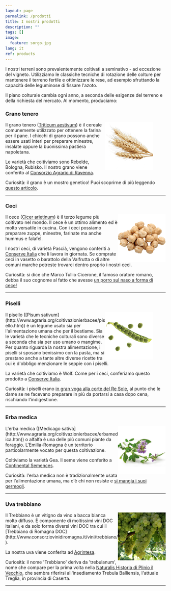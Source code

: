 ```yaml
---
layout: page
permalink: /prodotti
title: I nostri prodotti
description: ""
tags: []
image:
  feature: sorgo.jpg
lang: it
ref: products
---
```


<!--- 
<figure>
	<img src="/images/wheat.png" style="width:150px;height:150px;">
</figure> 
---> 

<!--- 
<figure>
	<img src="/images/chickpeas.png" alt="Ceci" style="width:100px;height:100px;" align="left">
	<figcaption>Ceci</figcaption>
</figure>  
---> 


I nostri terreni sono prevalentemente coltivati a seminativo - ad eccezione del vigneto. Utilizziamo le classiche tecniche di rotazione delle colture per mantenere il terreno fertile e ottimizzare le rese, ad esempio sfruttando la capacità delle leguminose di fissare l'azoto.   

Il piano colturale cambia ogni anno, a seconda delle esigenze del terreno e della richiesta del mercato. Al momento, produciamo: 

### Grano tenero    
<figure>
	<img src="/images/wheat.png" alt="Grano" style="width:150px;height:150px;" align="right">
</figure>

Il grano tenero ([Triticum aestivum](http://www.agraria.org/coltivazionierbacee/granotenero.htm)) è il cereale comunemente utilizzato per ottenere la farina per il pane. I chicchi di grano possono anche essere usati interi per preparare minestre, insalate oppure la buonissima pastiera napoletana.  

Le varietà che coltiviamo sono Rebelde, Bologna, Rubisko. Il nostro grano viene conferito al [Consorzio Agrario di Ravenna](https://www.consorzioagrarioravenna.it/).  

Curiosità: il grano è un mostro genetico! Puoi scoprirne di più leggendo [questo articolo](http://bressanini-lescienze.blogautore.espresso.repubblica.it/2016/03/24/quel-mostro-genetico-chiamato-frumento/).  

---

### Ceci    
<img src="/images/chickpeas.png" alt="Ceci" style="width:150px;height:150px;" align="right">    

Il cece ([Cicer arietinum](http://www.agraria.org/coltivazionierbacee/cece.htm)) è il terzo legume più coltivato nel mondo. Il cece è un ottimo alimento ed è molto versatile in cucina. Con i ceci possiamo preparare zuppe, minestre, farinate ma anche hummus e falafel.  

I nostri ceci, di varietà Pascià, vengono conferiti a [Conserve Italia](https://www.conserveitalia.it/) che li lavora in giornata. Se comprate ceci in vasetto o barattolo della Valfrutta o di altre comuni marche potreste trovarci dentro proprio i nostri ceci.      

Curiosità: si dice che Marco Tullio Cicerone, il famoso oratore romano, debba il suo cognome al fatto che avesse [un porro sul naso a forma di cece!](https://www.etimo.it/?term=cicerone)

---

### Piselli    
<figure>
	<img src="/images/peas.png" alt="Piselli" style="width:150px;height:150px;" align="right">
</figure>  
Il pisello ([Pisum sativum](http://www.agraria.org/coltivazionierbacee/pisello.htm)) è un legume usato sia per l'alimentazione umana che per il bestiame. Sia le varietà che le tecniche colturali sono diverse a seconda che sia per uso umano o mangime. Per quanto riguarda la nostra alimentazione, i piselli si sposano benissimo con la pasta, ma si prestano anche a tante altre diverse ricette tra cui è d'obbligo menzionare le seppie con i piselli.  
  
La varietà che coltiviamo è Wolf. Come per i ceci, conferiamo questo prodotto a [Conserve Italia](https://www.conserveitalia.it/).  

Curiosità: i piselli erano [in gran voga alla corte del Re Sole](https://www.laterza.it/index.php?option=com_laterza&Itemid=97&task=schedalibro&isbn=9788842091011), al punto che le dame se ne facevano preparare in più da portarsi a casa dopo cena, rischiando l'indigestione.  

---   
    
### Erba medica    
<img src="/images/alfalfa.png" alt="Erba medica" style="width:150px;height:150px;" align="right">   
L'erba medica ([Medicago sativa](http://www.agraria.org/coltivazionierbacee/erbamedica.htm)) o alfalfa è una delle più comuni piante da foraggio. L'Emilia-Romagna è un territorio particolarmente vocato per questa coltivazione. 

Coltiviamo la varietà Gea. Il seme viene conferito a [Continental Semences](http://www.continentalsemences.com/).

Curiosità: l'erba medica non è tradizionalmente usata per l'alimentazione umana, ma c'è chi non resiste e [si mangia i suoi germogli](https://alivebynature.com/the-right-way-to-eat-alfalfa-sprouts/).
  
---   

### Uva trebbiano
<img src="/images/trebbiano.jpg" alt="Trebbiano" style="width:150px;height:150px;" align="right">  
Il Trebbiano è un vitigno da vino a bacca bianca molto diffuso. È componente di moltissimi vini DOC italiani, e da solo forma diversi vini DOC tra cui il [Trebbiano di Romagna DOC](http://www.consorziovinidiromagna.it/vini/trebbiano/).

La nostra uva viene conferita ad [Agrintesa](http://www.agrintesa.it/).   

Curiosità: il nome 'Trebbiano' deriva da 'trebulanum', nome che compare per la prima volta nella [Naturalis Historia di Plinio il Vecchio](https://la.wikisource.org/wiki/Naturalis_Historia/Liber_XIV), che sembra riferirsi all'insediamento Trebula Balliensis, l'attuale Treglia, in provincia di Caserta.  
   
---    
